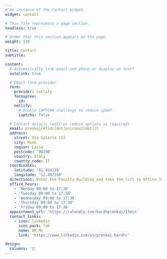```yaml
---
# An instance of the Contact widget.
widget: contact

# This file represents a page section.
headless: true

# Order that this section appears on the page.
weight: 130

title: Contact
subtitle:

content:
  # Automatically link email and phone or display as text?
  autolink: true

  # Email form provider
  form:
    provider: netlify
    formspree:
      id:
    netlify:
      # Enable CAPTCHA challenge to reduce spam?
      captcha: false

  # Contact details (edit or remove options as required)
  email: prenkaj[AT]di[dot]uniroma1[dot]it
  address:
    street: Via Salaria 113
    city: Rome
    region: Lazio
    postcode: '00198'
    country: Italy
    country_code: IT
  coordinates:
    latitude: '41.914110'
    longitude: '12.497350'
  directions: Enter the Faculty Building and take the lift to Office 316 on Floor 3
  office_hours:
    - 'Monday 09:00 to 17:30'
    - 'Tuesday 09:00 to 17:30'
    - 'Wednesday 09:00 to 17:30'
    - 'Thursday 09:00 to 17:30'
    - 'Friday 09:00 to 17:30'
  appointment_url: 'https://calendly.com/bardhprenkaj/15min'
  contact_links:
    - icon: linkedin
      icon_pack: fab
      name: DM Me
      link: 'https://www.linkedin.com/in/prenkaj-bardh/'

design:
  columns: '2'
---
```


